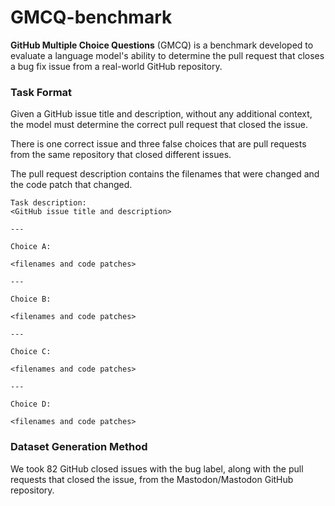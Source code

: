 # GMCQ-benchmark

**GitHub Multiple Choice Questions** (GMCQ) is a benchmark developed to evaluate a language model's ability to determine the pull request that closes a bug fix issue from a real-world GitHub repository.

### Task Format

Given a GitHub issue title and description, without any additional context, the model must determine the correct pull request that closed the issue.

There is one correct issue and three false choices that are pull requests from the same repository that closed different issues.

The pull request description contains the filenames that were changed and the code patch that changed.

```
Task description:
<GitHub issue title and description>

---

Choice A:

<filenames and code patches>

---

Choice B:

<filenames and code patches>

---

Choice C:

<filenames and code patches>

---

Choice D:

<filenames and code patches>

```

### Dataset Generation Method

We took 82 GitHub closed issues with the bug label, along with the pull requests that closed the issue, from the Mastodon/Mastodon GitHub repository. 
